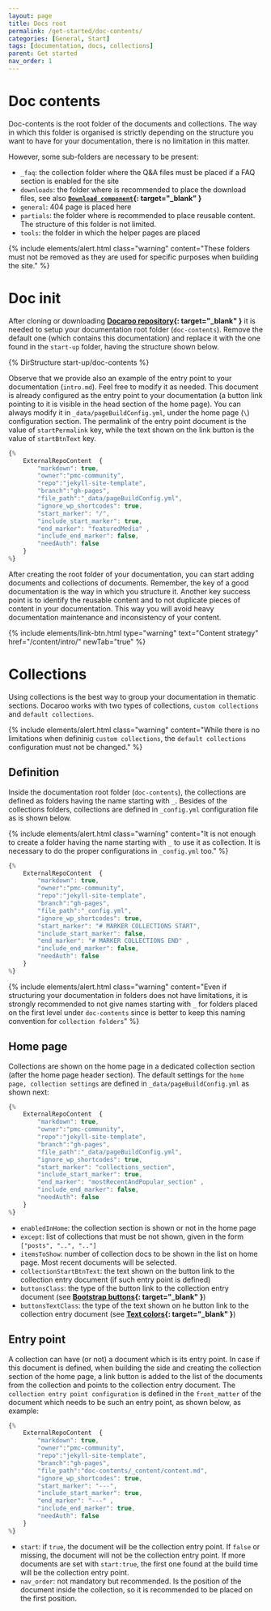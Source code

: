 ```yaml
---
layout: page
title: Docs root
permalink: /get-started/doc-contents/
categories: [General, Start]
tags: [documentation, docs, collections]
parent: Get started
nav_order: 1
---
```


# Doc contents
Doc-contents is the root folder of the documents and collections. The way in which this folder is organised is strictly depending on the structure you want to have for your documentation, there is no limitation in this matter. 

However, some sub-folders are necessary to be present:
- `_faq`: the collection folder where the Q&A files must be placed if a FAQ section is enabled for the site
- `downloads`: the folder where is recommended to place the download files, see also **[`Download component`](/components/download-link/){: target="_blank" }**
- `general`: 404 page is placed here
- `partials`: the folder where is recommended to place reusable content. The structure of this folder is not limited.
- `tools`: the folder in which the helper pages are placed

{% include elements/alert.html class="warning" content="These folders must not be removed as they are used for specific purposes when building the site." %}

# Doc init
After cloning or downloading **[Docaroo repository](https://github.com/pmc-community/jekyll-site-template){: target="_blank" }** it is needed to setup your documentation root folder (`doc-contents`). Remove the default one (which contains this documentation) and replace it with the one found in the `start-up` folder, having the structure shown below. 

{% DirStructure start-up/doc-contents %}

Observe that we provide also an example of the entry point to your documentation (`intro.md`). Feel free to modify it as needed. This document is already configured as the entry point to your documentation (a button link pointing to it is visible in the head section of the home page). You can always modify it in `_data/pageBuildConfig.yml`, under the home page (`\`) configuration section. The permalink of the entry point document is the value of `startPermalink` key, while the text shown on the link button is the value of `startBtnText` key.

```javascript
{% 
    ExternalRepoContent  { 
        "markdown": true,
        "owner":"pmc-community", 
        "repo":"jekyll-site-template", 
        "branch":"gh-pages", 
        "file_path":"_data/pageBuildConfig.yml", 
        "ignore_wp_shortcodes": true, 
        "start_marker": "/",
        "include_start_marker": true,
        "end_marker": "featuredMedia" ,
        "include_end_marker": false,
        "needAuth": false
    }
%}
```

After creating the root folder of your documentation, you can start adding documents and collections of documents. Remember, the key of a good documentation is the way in which you structure it. Another key success point is to identify the reusable content and to not duplicate pieces of content in your documentation. This way you will avoid heavy documentation maintenance and inconsistency of your content.

{% include elements/link-btn.html 
    type="warning" 
    text="Content strategy" 
    href="/content/intro/"
    newTab="true" 
%}

# Collections
Using collections is the best way to group your documentation in thematic sections. Docaroo works with two types of collections, `custom collections` and `default collections`. 

{% include elements/alert.html class="warning" content="While there is no limitations when defininig `custom collections`, the `default collections` configuration must not be changed." %}

## Definition

Inside the documentation root folder (`doc-contents`), the collections are defined as folders having the name starting with `_`. Besides of the collections folders, collections are defined in `_config.yml` configuration file as is shown below.

{% include elements/alert.html class="warning" content="It is not enough to create a folder having the name starting with `_` to use it as collection. It is necessary to do the proper configurations in `_config.yml` too." %}

```javascript
{% 
    ExternalRepoContent  { 
        "markdown": true,
        "owner":"pmc-community", 
        "repo":"jekyll-site-template", 
        "branch":"gh-pages", 
        "file_path":"_config.yml", 
        "ignore_wp_shortcodes": true, 
        "start_marker": "# MARKER COLLECTIONS START",
        "include_start_marker": false,
        "end_marker": "# MARKER COLLECTIONS END" ,
        "include_end_marker": false,
        "needAuth": false
    }
%}
```

{% include elements/alert.html class="warning" content="Even if structuring your documentation in folders does not have limitations, it is strongly recommended to not give names starting with `_` for folders placed on the first level under `doc-contents` since is better to keep this naming convention for `collection folders`" %}

## Home page
Collections are shown on the home page in a dedicated collection section (after the home page header section). The default settings for the `home page, collection settings` are defined in `_data/pageBuildConfig.yml` as shown next:


```javascript
{% 
    ExternalRepoContent  { 
        "markdown": true,
        "owner":"pmc-community", 
        "repo":"jekyll-site-template", 
        "branch":"gh-pages", 
        "file_path":"_data/pageBuildConfig.yml", 
        "ignore_wp_shortcodes": true, 
        "start_marker": "collections_section",
        "include_start_marker": true,
        "end_marker": "mostRecentAndPopular_section" ,
        "include_end_marker": false,
        "needAuth": false
    }
%}
```

- `enabledInHome`: the collection section is shown or not in the home page
- `except`: list of collections that must be not shown, given in the form `["posts", "..", ".."]`
- `itemsToShow`: number of collection docs to be shown in the list on home page. Most recent documents will be selected.
- `collectionStartBtnText`: the text shown on the button link to the collection entry document (if such entry point is defined)
- `buttonsClass`: the type of the button link to the collection entry document (see **[Bootstrap buttons](https://getbootstrap.com/docs/5.3/components/buttons/){: target="_blank" }**)
- `buttonsTextClass`: the type of the text shown on he button link to the collection entry document (see **[Text colors](https://getbootstrap.com/docs/5.3/utilities/colors/){: target="_blank" }**)

## Entry point
A collection can have (or not) a document which is its entry point. In case if this document is defined, when building the side and creating the collection section of the home page, a link button is added to the list of the documents from the collection and points to the collection entry document. The `collection entry point configuration` is defined in the `front_matter` of the document which needs to be such an entry point, as shown below, as example:

```javascript
{% 
    ExternalRepoContent  { 
        "markdown": true,
        "owner":"pmc-community", 
        "repo":"jekyll-site-template", 
        "branch":"gh-pages", 
        "file_path":"doc-contents/_content/content.md", 
        "ignore_wp_shortcodes": true, 
        "start_marker": "---",
        "include_start_marker": true,
        "end_marker": "---" ,
        "include_end_marker": true,
        "needAuth": false
    }
%}
```

- `start`: if `true`, the document will be the collection entry point. If `false` or missing, the document will not be the collection entry point. If more documents are set with `start:true`, the first one found at the build time will be the collection entry point.
- `nav_order`: not mandatory but recommended. Is the position of the document inside the collection, so it is recommended to be placed on the first position.